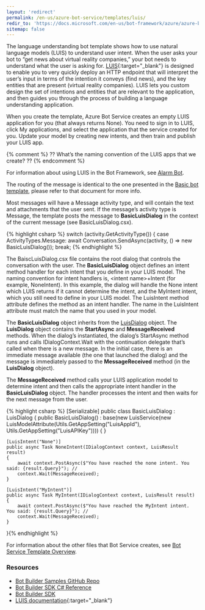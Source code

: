 ```yaml
---
layout: 'redirect'
permalink: /en-us/azure-bot-service/templates/luis/
redir_to: 'https://docs.microsoft.com/en-us/bot-framework/azure/azure-bot-service-template-language-understanding'
sitemap: false
---
```



The language understanding bot template shows how to use natural language models (LUIS) to understand user intent. When the user asks your bot to “get news about virtual reality companies,” your bot needs to understand what the user is asking for. [LUIS](https://www.luis.ai/){:target="_blank"} is designed to enable you to very quickly deploy an HTTP endpoint that will interpret the user’s input in terms of the intention it conveys (find news), and the key entities that are present (virtual reality companies). LUIS lets you custom design the set of intentions and entities that are relevant to the application, and then guides you through the process of building a language understanding application.

When you create the template, Azure Bot Service creates an empty LUIS application for you (that always returns None). You need to sign in to LUIS, click My applications, and select the application that the service created for you. Update your model by creating new intents, and then train and publish your LUIS app.

{% comment %}
??
What’s the naming convention of the LUIS apps that we create?
??
{% endcomment %}

For information about using LUIS in the Bot Framework, see [Alarm Bot](/en-us/csharp/builder/sdkreference/dialogs.html#alarmBot).

The routing of the message is identical to the one presented in the [Basic bot template](/en-us/azure-bot-service/templates/basic/), please refer to that document for more info.


Most messages will have a Message activity type, and will contain the text and attachments that the user sent. If the message’s activity type is Message, the template posts the message to **BasicLuisDialog** in the context of the current message (see BasicLuisDialog.csx). 

{% highlight csharp %}
        switch (activity.GetActivityType())
        {
            case ActivityTypes.Message:
                await Conversation.SendAsync(activity, () => new BasicLuisDialog());
                break;
{% endhighlight %}


The BaiscLuisDialog.csx file contains the root dialog that controls the conversation with the user. The **BasicLuisDialog** object defines an intent method handler for each intent that you define in your LUIS model. The naming convention for intent handlers is, \<intent name\>+Intent (for example, NoneIntent). In this example, the dialog will handle the None intent which LUIS returns if it cannot determine the intent, and the MyIntent intent, which you still need to define in your LUIS model. The LuisIntent method attribute defines the method as an intent handler. The name in the LuisIntent attribute must match the name that you used in your model. 

The **BasicLuisDialog** object inherits from the [LuisDialog](/en-us/csharp/builder/sdkreference/d8/df9/class_microsoft_1_1_bot_1_1_builder_1_1_dialogs_1_1_luis_dialog.html) object. The **LuisDialog** object contains the **StartAsync** and **MessageReceived** methods. When the dialog’s instantiated, the dialog’s StartAsync method runs and calls IDialogContext.Wait with the continuation delegate that’s called when there is a new message. In the initial case, there is an immediate message available (the one that launched the dialog) and the message is immediately passed to the **MessageReceived** method (in the **LuisDialog** object).

The **MessageReceived** method calls your LUIS application model to determine intent and then calls the appropriate intent handler in the **BasicLuisDialog** object. The handler processes the intent and then waits for the next message from the user.

{% highlight csharp %}
[Serializable]
public class BasicLuisDialog : LuisDialog<object>
{
    public BasicLuisDialog() : base(new LuisService(new LuisModelAttribute(Utils.GetAppSetting("LuisAppId"), Utils.GetAppSetting("LuisAPIKey"))))
    {
    }

    [LuisIntent("None")]
    public async Task NoneIntent(IDialogContext context, LuisResult result)
    {
        await context.PostAsync($"You have reached the none intent. You said: {result.Query}"); //
        context.Wait(MessageReceived);
    }

    [LuisIntent("MyIntent")]
    public async Task MyIntent(IDialogContext context, LuisResult result)
    {
        await context.PostAsync($"You have reached the MyIntent intent. You said: {result.Query}"); //
        context.Wait(MessageReceived);
    }
}{% endhighlight %}


For information about the other files that Bot Service creates, see [Bot Service Template Overview](/en-us/azure-bot-service/templates/overview/).

### Resources
* [Bot Builder Samples GitHub Repo](https://github.com/Microsoft/BotBuilder-Samples)
* [Bot Builder SDK C# Reference](https://docs.botframework.com/en-us/csharp/builder/sdkreference/)
* [Bot Builder SDK](https://github.com/Microsoft/BotBuilder-Samples)
* [LUIS documentation](https://www.luis.ai/Help){:target="_blank"}
